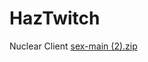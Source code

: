 # HazTwitch
Nuclear Client 
[sex-main (2).zip](https://github.com/HurtStampyCat/HazTwitch/files/10574497/sex-main.2.zip)

